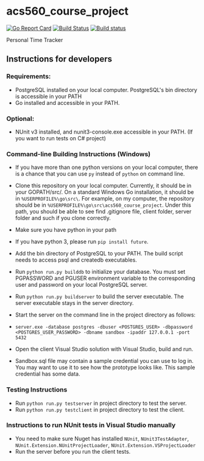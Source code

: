 # acs560_course_project
[![Go Report Card](https://goreportcard.com/badge/github.com/nguytk01/acs560_course_project)](https://goreportcard.com/report/github.com/nguytk01/acs560_course_project)
[![Build Status](https://travis-ci.org/nguytk01/acs560_course_project.svg?branch=master)](https://travis-ci.org/nguytk01/acs560_course_project)
[![Build status](https://ci.appveyor.com/api/projects/status/tm1nnakxbnw6eqad/branch/master?svg=true)](https://ci.appveyor.com/project/nguytk01/acs560-course-project/branch/master)

Personal Time Tracker

## Instructions for developers
### Requirements: 
- PostgreSQL installed on your local computer. PostgreSQL's bin directory is accessible in your PATH
- Go installed and accessible in your PATH.

### Optional:
- NUnit v3 installed, and nunit3-console.exe accessible in your PATH. (If you want to run tests on C# project)

### Command-line Building Instructions (Windows)
- If you have more than one python versions on your local computer, there is a chance that you can use `py` instead of `python` on command line.
- Clone this repository on your local computer. Currently, it should be in your GOPATH/src/. On a standard Windows Go installation, it should be in `%USERPROFILE%\go\src\`. For example, on my computer, the repository should be in `%USERPROFILE%\go\src\acs560_course_project`. Under this path, you should be able to see find .gitignore file, client folder, server folder and such if you clone correctly.
- Make sure you have python in your path
- If you have python 3, please run `pip install future`. 
- Add the bin directory of PostgreSQL to your PATH. The build script needs to access psql and createdb executables.
- Run `python run.py builddb` to initialize your database. You must set PGPASSWORD and PGUSER environment variable to the corresponding user and password on your local PostgreSQL server.
- Run `python run.py buildserver` to build the server executable. The server executable stays in the server directory.
- Start the server on the command line in the project directory as follows:
- `server.exe -database postgres -dbuser <POSTGRES_USER> -dbpassword <POSTGRES_USER_PASSWORD> -dbname sandbox -ipaddr 127.0.0.1 -port 5432`

- Open the client Visual Studio solution with Visual Studio, build and run.

- Sandbox.sql file may contain a sample credential you can use to log in. You may want to use it to see how the prototype looks like. This sample credential has some data.

### Testing Instructions
- Run `python run.py testserver` in project directory to test the server.
- Run `python run.py testclient` in project directory to test the client.

### Instructions to run NUnit tests in Visual Studio manually
- You need to make sure Nuget has installed `NUnit`, `NUnit3TestAdapter`, `NUnit.Extension.NUnitProjectLoader`, `NUnit.Extension.VSProjectLoader`
- Run the server before you run the client tests.
